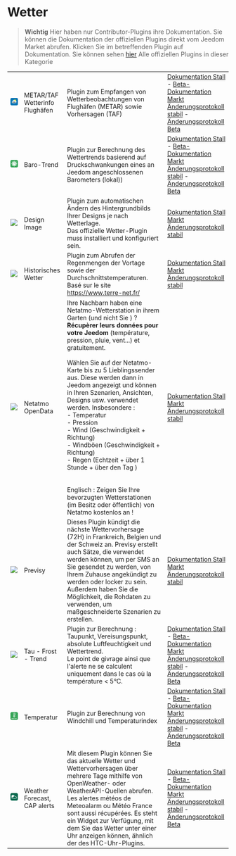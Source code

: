 
# Wetter


>**Wichtig**
>Hier haben nur Contributor-Plugins ihre Dokumentation. Sie können die Dokumentation der offiziellen Plugins direkt vom Jeedom Market abrufen. Klicken Sie im betreffenden Plugin auf Dokumentation.
>Sie können sehen [hier](https://market.jeedom.com/index.php?v=d&p=market&type=plugin&categorie=weather) Alle offiziellen Plugins in dieser Kategorie


| | | | |
|--- | --- | --- | ---|
|<img src="Metar_infos/Metar_infos_icon.png" class="pluginLogo" width="100" />|METAR/TAF Wetterinfo Flughäfen|Plugin zum Empfangen von Wetterbeobachtungen von Flughäfen (METAR) sowie Vorhersagen (TAF)|[Dokumentation Stall](https://jealg.github.io/documentation/plugin-metar_infos/de_DE/) - [Beta-Dokumentation](https://jealg.github.io/documentation/plugin-metar_infos/de_DE/)<br/>[Markt](https://market.jeedom.com/index.php?v=d&p=market_display&id=2342)<br/>[Änderungsprotokoll stabil](https://jealg.github.io/documentation/plugin-metar_infos/de_DE/changelog) - [Änderungsprotokoll Beta](https://jealg.github.io/documentation/plugin-metar_infos/de_DE/beta_changelog)|
|<img src="baro/baro_icon.png" class="pluginLogo" width="100" />|Baro-Trend|Plugin zur Berechnung des Wettertrends basierend auf Druckschwankungen eines an Jeedom angeschlossenen Barometers (lokal))|[Dokumentation Stall](https://jealg.github.io/documentation/plugin-tendance_baro/de_DE/) - [Beta-Dokumentation](https://jealg.github.io/documentation/plugin-tendance_baro/de_DE/)<br/>[Markt](https://market.jeedom.com/index.php?v=d&p=market_display&id=2405)<br/>[Änderungsprotokoll stabil](https://jealg.github.io/documentation/plugin-tendance_baro/de_DE/changelog) - [Änderungsprotokoll Beta](https://jealg.github.io/documentation/plugin-tendance_baro/de_DE/beta_changelog)|
|<img src="designImgSwitch/designImgSwitch_icon.png" class="pluginLogo" width="100" />|Design Image|Plugin zum automatischen Ändern des Hintergrundbilds Ihrer Designs je nach Wetterlage.<br/>Das offizielle Wetter-Plugin muss installiert und konfiguriert sein.|[Dokumentation Stall](https://mips2648.github.io/jeedom-plugins-docs/designImgSwitch/de_DE/)<br/>[Markt](https://market.jeedom.com/index.php?v=d&p=market_display&id=3819)<br/>[Änderungsprotokoll stabil](https://mips2648.github.io/jeedom-plugins-docs/designImgSwitch/de_DE/changelog)|
|<img src="historiqueMeteo/historiqueMeteo_icon.png" class="pluginLogo" width="100" />|Historisches Wetter|Plugin zum Abrufen der Regenmengen der Vortage sowie der Durchschnittstemperaturen. Basé sur le site https://www.terre-net.fr/|[Dokumentation Stall](https://github.com/jeedomBox/plugin_historiqueMeteo/tree/master/docs/de_DE/index.md)<br/>[Markt](https://market.jeedom.com/index.php?v=d&p=market_display&id=4358)<br/>[Änderungsprotokoll stabil](https://github.com/jeedomBox/plugin_historiqueMeteo/tree/master/docs/de_DE/changelog.md)|
|<img src="netatmoPublicData/netatmoPublicData_icon.png" class="pluginLogo" width="100" />|Netatmo OpenData|Ihre Nachbarn haben eine Netatmo-Wetterstation in ihrem Garten (und nicht Sie ) ? <br><strong>Récupèrer leurs données pour votre Jeedom</strong> (température, pression, pluie, vent...) et gratuitement. <br><br>Wählen Sie auf der Netatmo-Karte bis zu 5 Lieblingssender aus. Diese werden dann in Jeedom angezeigt und können in Ihren Szenarien, Ansichten, Designs usw. verwendet werden.  Insbesondere :<br>- Temperatur<br>- Pression<br>- Wind (Geschwindigkeit + Richtung)<br>- Windböen (Geschwindigkeit + Richtung)<br>- Regen (Echtzeit + über 1 Stunde + über den Tag )<br><br><br>Englisch : Zeigen Sie Ihre bevorzugten Wetterstationen (im Besitz oder öffentlich) von Netatmo kostenlos an !|[Dokumentation Stall](https://jim005.github.io/jeedom-netatmoPublicData/de_DE/)<br/>[Markt](https://market.jeedom.com/index.php?v=d&p=market_display&id=4008)<br/>[Änderungsprotokoll stabil](https://jim005.github.io/jeedom-netatmoPublicData/de_DE/changelog)|
|<img src="previsy/previsy_icon.png" class="pluginLogo" width="100" />|Previsy|Dieses Plugin kündigt die nächste Wettervorhersage (72H) in Frankreich, Belgien und der Schweiz an. Previsy erstellt auch Sätze, die verwendet werden können, um per SMS an Sie gesendet zu werden, von Ihrem Zuhause angekündigt zu werden oder locker zu sein. Außerdem haben Sie die Möglichkeit, die Rohdaten zu verwenden, um maßgeschneiderte Szenarien zu erstellen.|[Dokumentation Stall](https://ynats.github.io/jeedom-plugin-previsy/de_DE/)<br/>[Markt](https://market.jeedom.com/index.php?v=d&p=market_display&id=4016)<br/>[Änderungsprotokoll stabil](https://ynats.github.io/jeedom-plugin-previsy/de_DE/changelog)|
|<img src="rosee/rosee_icon.png" class="pluginLogo" width="100" />|Tau - Frost - Trend|Plugin zur Berechnung : Taupunkt, Vereisungspunkt, absolute Luftfeuchtigkeit und Wettertrend. <BR/>Le point de givrage ainsi que l'alerte ne se calculent uniquement dans le cas où la température < 5°C. <BR />|[Dokumentation Stall](https://jealg.github.io/documentation/plugin-rosee/de_DE/) - [Beta-Dokumentation](https://jealg.github.io/documentation/plugin-rosee/de_DE/)<br/>[Markt](https://market.jeedom.com/index.php?v=d&p=market_display&id=1653)<br/>[Änderungsprotokoll stabil](https://jealg.github.io/documentation/plugin-rosee/de_DE/changelog) - [Änderungsprotokoll Beta](https://jealg.github.io/documentation/plugin-rosee/de_DE/beta_changelog)|
|<img src="temperature/temperature_icon.png" class="pluginLogo" width="100" />|Temperatur|Plugin zur Berechnung von Windchill und Temperaturindex|[Dokumentation Stall](https://jealg.github.io/documentation/plugin-temperature/de_DE/) - [Beta-Dokumentation](https://jealg.github.io/documentation/plugin-temperature/de_DE/)<br/>[Markt](https://market.jeedom.com/index.php?v=d&p=market_display&id=2778)<br/>[Änderungsprotokoll stabil](https://jealg.github.io/documentation/plugin-temperature/de_DE/changelog) - [Änderungsprotokoll Beta](https://jealg.github.io/documentation/plugin-temperaturee/de_DE/beta_changelog)|
|<img src="weatherForecast/weatherForecast_icon.png" class="pluginLogo" width="100" />|Weather Forecast, CAP alerts|Mit diesem Plugin können Sie das aktuelle Wetter und Wettervorhersagen über mehrere Tage mithilfe von OpenWeather- oder WeatherAPI-Quellen abrufen. Les alertes météos de Meteoalarm ou Météo France sont aussi récupérées. Es steht ein Widget zur Verfügung, mit dem Sie das Wetter unter einer Uhr anzeigen können, ähnlich der des HTC-Uhr-Plugins.|[Dokumentation Stall](https://jpty.github.io/jeedom/plugins/weatherForecast/) - [Beta-Dokumentation](https://jpty.github.io/jeedom/plugins/weatherForecast/)<br/>[Markt](https://market.jeedom.com/index.php?v=d&p=market_display&id=4549)<br/>[Änderungsprotokoll stabil](https://jpty.github.io/jeedom/plugins/weatherForecast/de_DE/changelog.html) - [Änderungsprotokoll Beta](https://jpty.github.io/jeedom/plugins/weatherForecast/de_DE/changelog.html)|

